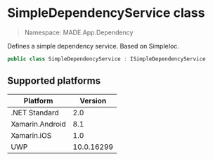 # SimpleDependencyService class

> Namespace: MADE.App.Dependency

Defines a simple dependency service. Based on SimpleIoc.

```csharp
public class SimpleDependencyService : ISimpleDependencyService
```

## Supported platforms

| Platform | Version |
| --- | --- |
| .NET Standard | 2.0 |
| Xamarin.Android | 8.1 |
| Xamarin.iOS  | 1.0 |
| UWP | 10.0.16299 | 